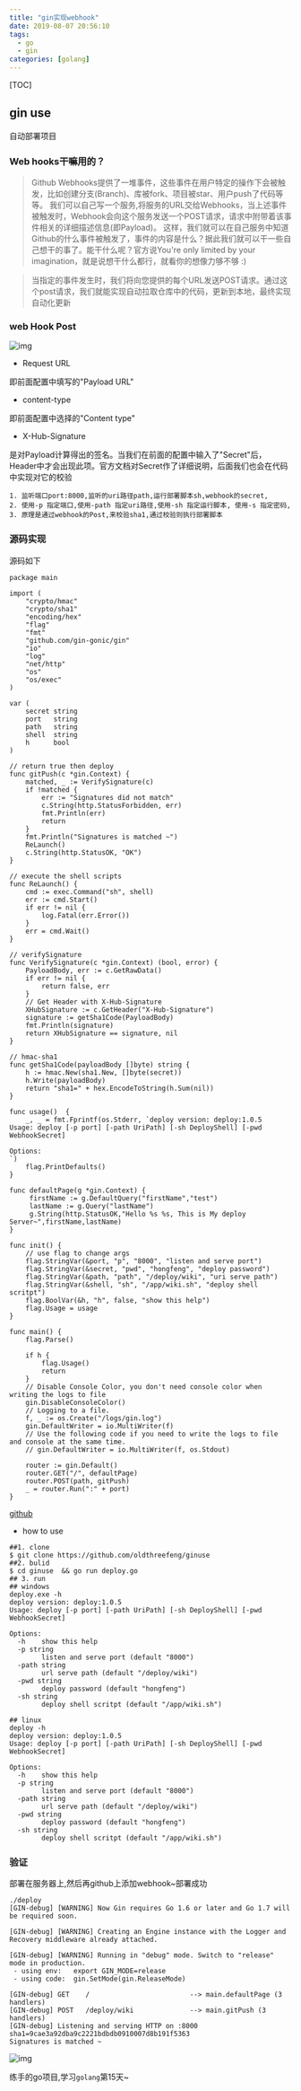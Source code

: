 ```yaml
---
title: "gin实现webhook"
date: 2019-08-07 20:56:10
tags: 
  - go
  - gin
categories: [golang] 
---
```


[TOC]

## gin use

自动部署项目

### Web hooks干嘛用的？

> Github Webhooks提供了一堆事件，这些事件在用户特定的操作下会被触发，比如创建分支(Branch)、库被fork、项目被star、用户push了代码等等。 我们可以自己写一个服务,将服务的URL交给Webhooks，当上述事件被触发时，Webhook会向这个服务发送一个POST请求，请求中附带着该事件相关的详细描述信息(即Payload)。 这样，我们就可以在自己服务中知道Github的什么事件被触发了，事件的内容是什么？据此我们就可以干一些自己想干的事了。能干什么呢？官方说You're only limited by your imagination，就是说想干什么都行，就看你的想像力够不够 :)

> 当指定的事件发生时，我们将向您提供的每个URL发送POST请求。通过这个post请求，我们就能实现自动拉取仓库中的代码，更新到本地，最终实现自动化更新

### web Hook Post

![img](https://pic.fenghong.tech/XHSign.jpg)

- Request URL

即前面配置中填写的"Payload URL"

- content-type

即前面配置中选择的"Content type"

- X-Hub-Signature

是对Payload计算得出的签名。当我们在前面的配置中输入了"Secret"后，Header中才会出现此项。官方文档对Secret作了详细说明，后面我们也会在代码中实现对它的校验

```cgo
1. 监听端口port:8000,监听的uri路径path,运行部署脚本sh,webhook的secret,
2. 使用-p 指定端口,使用-path 指定uri路径,使用-sh 指定运行脚本, 使用-s 指定密码,
3. 原理是通过webhook的Post,来校验sha1,通过校验则执行部署脚本
```

### 源码实现

源码如下

```
package main

import (
	"crypto/hmac"
	"crypto/sha1"
	"encoding/hex"
	"flag"
	"fmt"
	"github.com/gin-gonic/gin"
	"io"
	"log"
	"net/http"
	"os"
	"os/exec"
)

var (
	secret string
	port   string
	path   string
	shell  string
	h      bool
)

// return true then deploy
func gitPush(c *gin.Context) {
	matched, _ := VerifySignature(c)
	if !matched {
		err := "Signatures did not match"
		c.String(http.StatusForbidden, err)
		fmt.Println(err)
		return
	}
	fmt.Println("Signatures is matched ~")
	ReLaunch()
	c.String(http.StatusOK, "OK")
}

// execute the shell scripts
func ReLaunch() {
	cmd := exec.Command("sh", shell)
	err := cmd.Start()
	if err != nil {
		log.Fatal(err.Error())
	}
	err = cmd.Wait()
}

// verifySignature
func VerifySignature(c *gin.Context) (bool, error) {
	PayloadBody, err := c.GetRawData()
	if err != nil {
		return false, err
	}
	// Get Header with X-Hub-Signature
	XHubSignature := c.GetHeader("X-Hub-Signature")
	signature := getSha1Code(PayloadBody)
	fmt.Println(signature)
	return XHubSignature == signature, nil
}

// hmac-sha1
func getSha1Code(payloadBody []byte) string {
	h := hmac.New(sha1.New, []byte(secret))
	h.Write(payloadBody)
	return "sha1=" + hex.EncodeToString(h.Sum(nil))
}

func usage()  {
	_, _ = fmt.Fprintf(os.Stderr, `deploy version: deploy:1.0.5
Usage: deploy [-p port] [-path UriPath] [-sh DeployShell] [-pwd WebhookSecret]

Options:
`)
	flag.PrintDefaults()
}

func defaultPage(g *gin.Context) {
	 firstName := g.DefaultQuery("firstName","test")
	 lastName := g.Query("lastName")
	 g.String(http.StatusOK,"Hello %s %s, This is My deploy Server~",firstName,lastName)
}

func init() {
	// use flag to change args
	flag.StringVar(&port, "p", "8000", "listen and serve port")
	flag.StringVar(&secret, "pwd", "hongfeng", "deploy password")
	flag.StringVar(&path, "path", "/deploy/wiki", "uri serve path")
	flag.StringVar(&shell, "sh", "/app/wiki.sh", "deploy shell scritpt")
	flag.BoolVar(&h, "h", false, "show this help")
	flag.Usage = usage
}

func main() {
	flag.Parse()

	if h {
		flag.Usage()
		return
	}
	// Disable Console Color, you don't need console color when writing the logs to file
	gin.DisableConsoleColor()
	// Logging to a file.
	f, _ := os.Create("/logs/gin.log")
	gin.DefaultWriter = io.MultiWriter(f)
	// Use the following code if you need to write the logs to file and console at the same time.
	// gin.DefaultWriter = io.MultiWriter(f, os.Stdout)

	router := gin.Default()
	router.GET("/", defaultPage)
	router.POST(path, gitPush)
	_ = router.Run(":" + port)
}
```

[github](https://github.com/oldthreefeng/ginuse)

- how to use

```
##1. clone 
$ git clone https://github.com/oldthreefeng/ginuse
##2. bulid
$ cd ginuse  && go run deploy.go
## 3. run
## windows
deploy.exe -h
deploy version: deploy:1.0.5
Usage: deploy [-p port] [-path UriPath] [-sh DeployShell] [-pwd WebhookSecret]

Options:
  -h	show this help
  -p string
    	listen and serve port (default "8000")
  -path string
    	url serve path (default "/deploy/wiki")
  -pwd string
    	deploy password (default "hongfeng")
  -sh string
    	deploy shell scritpt (default "/app/wiki.sh")
    	
## linux
deploy -h
deploy version: deploy:1.0.5
Usage: deploy [-p port] [-path UriPath] [-sh DeployShell] [-pwd WebhookSecret]

Options:
  -h	show this help
  -p string
    	listen and serve port (default "8000")
  -path string
    	url serve path (default "/deploy/wiki")
  -pwd string
    	deploy password (default "hongfeng")
  -sh string
    	deploy shell scritpt (default "/app/wiki.sh")
```

### 验证

部署在服务器上,然后再github上添加webhook~部署成功

````
./deploy 
[GIN-debug] [WARNING] Now Gin requires Go 1.6 or later and Go 1.7 will be required soon.

[GIN-debug] [WARNING] Creating an Engine instance with the Logger and Recovery middleware already attached.

[GIN-debug] [WARNING] Running in "debug" mode. Switch to "release" mode in production.
 - using env:	export GIN_MODE=release
 - using code:	gin.SetMode(gin.ReleaseMode)

[GIN-debug] GET    /                         --> main.defaultPage (3 handlers)
[GIN-debug] POST   /deploy/wiki              --> main.gitPush (3 handlers)
[GIN-debug] Listening and serving HTTP on :8000
sha1=9cae3a92dba9c2221bdbdb0910007d8b191f5363
Signatures is matched ~
````

![img](https://pic.fenghong.tech/respone.jpg)

练手的go项目,学习`golang`第15天~